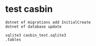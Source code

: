 # test casbin

```shell
dotnet ef migrations add InitialCreate
dotnet ef database update

sqlite3 casbin_test.sqlite3
.tables
```

